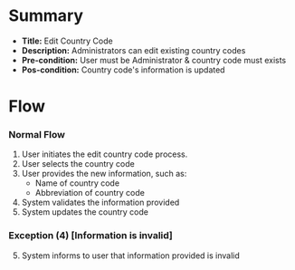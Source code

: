 # Summary

- **Title:** Edit Country Code
- **Description:** Administrators can edit existing country codes
- **Pre-condition:** User must be Administrator & country code must exists
- **Pos-condition:** Country code's information is updated

# Flow

### Normal Flow

1. User initiates the edit country code process.
2. User selects the country code
3. User provides the new information, such as:
    - Name of country code
    - Abbreviation of country code
4. System validates the information provided
5. System updates the country code

### Exception (4) [Information is invalid]

5. System informs to user that information provided is invalid
